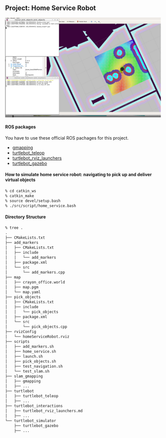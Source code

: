 ## Project: Home Service Robot

![screenshot](./screenshot/home_service_robot.png)

#### ROS packages
You have to use these official ROS pachages for this project.

- [gmapping](http://wiki.ros.org/gmapping)
- [turtlebot_teleop](http://wiki.ros.org/turtlebot_teleop)
- [turtlebot_rviz_launchers](http://wiki.ros.org/turtlebot_rviz_launchers)
- [turtlebot_gazebo](http://wiki.ros.org/turtlebot_gazebo)

#### How to simulate home service robot: navigating to pick up and deliver virtual objects

```
% cd catkin_ws
% catkin_make
% source devel/setup.bash
% ./src/script/home_service.bash
```

#### Directory Structure
```
% tree .
.
├── CMakeLists.txt
├── add_markers
│   ├── CMakeLists.txt
│   ├── include
│   │   └── add_markers
│   ├── package.xml
│   └── src
│       └── add_markers.cpp
├── map
│   ├── crayon_office.world
│   ├── map.pgm
│   └── map.yaml
├── pick_objects
│   ├── CMakeLists.txt
│   ├── include
│   │   └── pick_objects
│   ├── package.xml
│   └── src
│       └── pick_objects.cpp
├── rvizConfig
│   └── homeServiceRobot.rviz
├── scripts
│   ├── add_markers.sh
│   ├── home_service.sh
│   ├── launch.sh
│   ├── pick_objects.sh
│   ├── test_navigation.sh
│   └── test_slam.sh
├── slam_gmapping
│   ├── gmapping
│   ├── ...
├── turtlebot
│   ├── turtlebot_teleop
│   ├── ...
├── turtlebot_interactions
│   ├── turtlebot_rviz_launchers.md
│   ├── ...
└── turtlebot_simulator
    ├── turtlebot_gazebo
    ├── ...
```